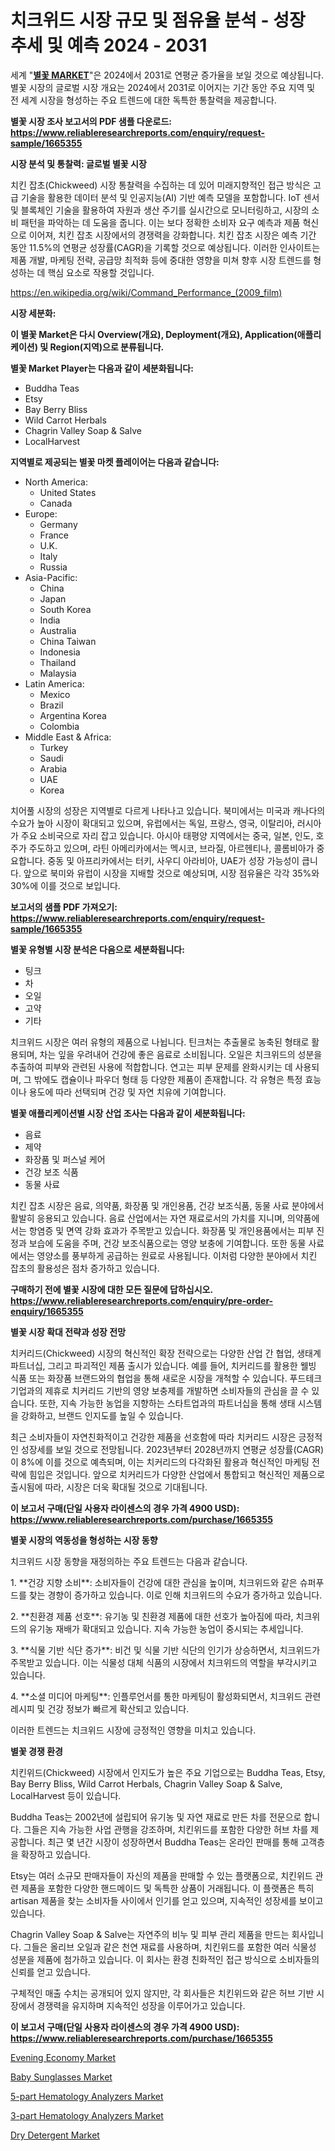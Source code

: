 <p><h1>치크위드 시장 규모 및 점유율 분석 - 성장 추세 및 예측 2024 - 2031</h1></p><p>세계 "<strong><a href="https://www.reliableresearchreports.com/chickweed-r1665355">별꽃 MARKET</a></strong>"은 2024에서 2031로 연평균 증가율을 보일 것으로 예상됩니다. 별꽃 시장의 글로벌 시장 개요는 2024에서 2031로 이어지는 기간 동안 주요 지역 및 전 세계 시장을 형성하는 주요 트렌드에 대한 독특한 통찰력을 제공합니다.</p>
<p><strong>별꽃 시장 조사 보고서의 PDF 샘플 다운로드: <a href="https://www.reliableresearchreports.com/enquiry/request-sample/1665355">https://www.reliableresearchreports.com/enquiry/request-sample/1665355</a></strong></p>
<p><strong>시장 분석 및 통찰력: 글로벌 별꽃 시장</strong></p>
<p><p>치킨 잡초(Chickweed) 시장 통찰력을 수집하는 데 있어 미래지향적인 접근 방식은 고급 기술을 활용한 데이터 분석 및 인공지능(AI) 기반 예측 모델을 포함합니다. IoT 센서 및 블록체인 기술을 활용하여 자원과 생산 주기를 실시간으로 모니터링하고, 시장의 소비 패턴을 파악하는 데 도움을 줍니다. 이는 보다 정확한 소비자 요구 예측과 제품 혁신으로 이어져, 치킨 잡초 시장에서의 경쟁력을 강화합니다. 치킨 잡초 시장은 예측 기간 동안 11.5%의 연평균 성장률(CAGR)을 기록할 것으로 예상됩니다. 이러한 인사이트는 제품 개발, 마케팅 전략, 공급망 최적화 등에 중대한 영향을 미쳐 향후 시장 트렌드를 형성하는 데 핵심 요소로 작용할 것입니다.</p></p>
<p><a href="%7CAUTHORITHY_DOMAIN_URL%7C">https://en.wikipedia.org/wiki/Command_Performance_(2009_film)</a></p>
<p><strong>시장 세분화:</strong></p>
<p><strong>이 별꽃 Market은 다시 Overview(개요), Deployment(개요), Application(애플리케이션) 및 Region(지역)으로 분류됩니다.</strong></p>
<p><strong>별꽃 Market Player는 다음과 같이 세분화됩니다:</strong></p>
<p><ul><li>Buddha Teas</li><li>Etsy</li><li>Bay Berry Bliss</li><li>Wild Carrot Herbals</li><li>Chagrin Valley Soap & Salve</li><li>LocalHarvest</li></ul></p>
<p><strong>지역별로 제공되는 별꽃 마켓 플레이어는 다음과 같습니다:</strong></p>
<p><ul>
    <li>
        North America:
        <ul>
            <li>United States</li>
            <li>Canada</li>
        </ul>
    </li>
    <li>
        Europe:
        <ul>
            <li>Germany</li>
            <li>France</li>
            <li>U.K.</li>
            <li>Italy</li>
            <li>Russia</li>
        </ul>
    </li>
    <li>
        Asia-Pacific:
        <ul>
            <li>China</li>
            <li>Japan</li>
            <li>South Korea</li>
            <li>India</li>
            <li>Australia</li>
            <li>China Taiwan</li>
            <li>Indonesia</li>
            <li>Thailand</li>
            <li>Malaysia</li>
        </ul>
    </li>
    <li>
        Latin America:
        <ul>
            <li>Mexico</li>
            <li>Brazil</li>
            <li>Argentina Korea</li>
            <li>Colombia</li>
        </ul>
    </li>
    <li>
        Middle East & Africa:
        <ul>
            <li>Turkey</li>
            <li>Saudi</li>
            <li>Arabia</li>
            <li>UAE</li>
            <li>Korea</li>
        </ul>
    </li>
    </ul></p>
<p><p>치어풀 시장의 성장은 지역별로 다르게 나타나고 있습니다. 북미에서는 미국과 캐나다의 수요가 높아 시장이 확대되고 있으며, 유럽에서는 독일, 프랑스, 영국, 이탈리아, 러시아가 주요 소비국으로 자리 잡고 있습니다. 아시아 태평양 지역에서는 중국, 일본, 인도, 호주가 주도하고 있으며, 라틴 아메리카에서는 멕시코, 브라질, 아르헨티나, 콜롬비아가 중요합니다. 중동 및 아프리카에서는 터키, 사우디 아라비아, UAE가 성장 가능성이 큽니다. 앞으로 북미와 유럽이 시장을 지배할 것으로 예상되며, 시장 점유율은 각각 35%와 30%에 이를 것으로 보입니다.</p></p>
<p><strong>보고서의 샘플 PDF 가져오기: <a href="https://www.reliableresearchreports.com/enquiry/request-sample/1665355">https://www.reliableresearchreports.com/enquiry/request-sample/1665355</a></strong></p>
<p><strong>별꽃 유형별 시장 분석은 다음으로 세분화됩니다:</strong></p>
<p><ul><li>팅크</li><li>차</li><li>오일</li><li>고약</li><li>기타</li></ul></p>
<p><p>치크위드 시장은 여러 유형의 제품으로 나뉩니다. 틴크처는 추출물로 농축된 형태로 활용되며, 차는 잎을 우려내어 건강에 좋은 음료로 소비됩니다. 오일은 치크위드의 성분을 추출하여 피부와 관련된 사용에 적합합니다. 연고는 피부 문제를 완화시키는 데 사용되며, 그 밖에도 캡슐이나 파우더 형태 등 다양한 제품이 존재합니다. 각 유형은 특정 효능이나 용도에 따라 선택되며 건강 및 자연 치유에 기여합니다.</p></p>
<p><strong>별꽃 애플리케이션별 시장 산업 조사는 다음과 같이 세분화됩니다:</strong></p>
<p><ul><li>음료</li><li>제약</li><li>화장품 및 퍼스널 케어</li><li>건강 보조 식품</li><li>동물 사료</li></ul></p>
<p><p>치킨 잡초 시장은 음료, 의약품, 화장품 및 개인용품, 건강 보조식품, 동물 사료 분야에서 활발히 응용되고 있습니다. 음료 산업에서는 자연 재료로서의 가치를 지니며, 의약품에서는 항염증 및 면역 강화 효과가 주목받고 있습니다. 화장품 및 개인용품에서는 피부 진정과 보습에 도움을 주며, 건강 보조식품으로는 영양 보충에 기여합니다. 또한 동물 사료에서는 영양소를 풍부하게 공급하는 원료로 사용됩니다. 이처럼 다양한 분야에서 치킨 잡초의 활용성은 점차 증가하고 있습니다.</p></p>
<p><strong>구매하기 전에 별꽃 시장에 대한 모든 질문에 답하십시오. <a href="https://www.reliableresearchreports.com/enquiry/pre-order-enquiry/1665355">https://www.reliableresearchreports.com/enquiry/pre-order-enquiry/1665355</a></strong></p>
<p><strong>별꽃 시장 확대 전략과 성장 전망</strong></p>
<p><p>치커리드(Chickweed) 시장의 혁신적인 확장 전략으로는 다양한 산업 간 협업, 생태계 파트너십, 그리고 파괴적인 제품 출시가 있습니다. 예를 들어, 치커리드를 활용한 웰빙 식품 또는 화장품 브랜드와의 협업을 통해 새로운 시장을 개척할 수 있습니다. 푸드테크 기업과의 제휴로 치커리드 기반의 영양 보충제를 개발하면 소비자들의 관심을 끌 수 있습니다. 또한, 지속 가능한 농업을 지향하는 스타트업과의 파트너십을 통해 생태 시스템을 강화하고, 브랜드 인지도를 높일 수 있습니다.</p><p>최근 소비자들이 자연친화적이고 건강한 제품을 선호함에 따라 치커리드 시장은 긍정적인 성장세를 보일 것으로 전망됩니다. 2023년부터 2028년까지 연평균 성장률(CAGR)이 8%에 이를 것으로 예측되며, 이는 치커리드의 다각화된 활용과 혁신적인 마케팅 전략에 힘입은 것입니다. 앞으로 치커리드가 다양한 산업에서 통합되고 혁신적인 제품으로 출시됨에 따라, 시장은 더욱 확대될 것으로 기대됩니다.</p></p>
<p><strong>이 보고서 구매(단일 사용자 라이센스의 경우 가격 4900 USD): <a href="https://www.reliableresearchreports.com/purchase/1665355">https://www.reliableresearchreports.com/purchase/1665355</a></strong></p>
<p><strong>별꽃 시장의 역동성을 형성하는 시장 동향</strong></p>
<p><p>치크위드 시장 동향을 재정의하는 주요 트렌드는 다음과 같습니다.</p><p>1. **건강 지향 소비**: 소비자들이 건강에 대한 관심을 높이며, 치크위드와 같은 슈퍼푸드를 찾는 경향이 증가하고 있습니다. 이로 인해 치크위드의 수요가 증가하고 있습니다.</p><p>2. **친환경 제품 선호**: 유기농 및 친환경 제품에 대한 선호가 높아짐에 따라, 치크위드의 유기농 재배가 확대되고 있습니다. 지속 가능한 농업이 중시되는 추세입니다.</p><p>3. **식물 기반 식단 증가**: 비건 및 식물 기반 식단의 인기가 상승하면서, 치크위드가 주목받고 있습니다. 이는 식물성 대체 식품의 시장에서 치크위드의 역할을 부각시키고 있습니다.</p><p>4. **소셜 미디어 마케팅**: 인플루언서를 통한 마케팅이 활성화되면서, 치크위드 관련 레시피 및 건강 정보가 빠르게 확산되고 있습니다. </p><p>이러한 트렌드는 치크위드 시장에 긍정적인 영향을 미치고 있습니다.</p></p>
<p><strong>별꽃 경쟁 환경</strong></p>
<p><p>치킨위드(Chickweed) 시장에서 인지도가 높은 주요 기업으로는 Buddha Teas, Etsy, Bay Berry Bliss, Wild Carrot Herbals, Chagrin Valley Soap & Salve, LocalHarvest 등이 있습니다.</p><p>Buddha Teas는 2002년에 설립되어 유기농 및 자연 재료로 만든 차를 전문으로 합니다. 그들은 지속 가능한 사업 관행을 강조하며, 치킨위드를 포함한 다양한 허브 차를 제공합니다. 최근 몇 년간 시장이 성장하면서 Buddha Teas는 온라인 판매를 통해 고객층을 확장하고 있습니다.</p><p>Etsy는 여러 소규모 판매자들이 자신의 제품을 판매할 수 있는 플랫폼으로, 치킨위드 관련 제품을 포함한 다양한 핸드메이드 및 독특한 상품이 거래됩니다. 이 플랫폼은 특히 artisan 제품을 찾는 소비자들 사이에서 인기를 얻고 있으며, 지속적인 성장세를 보이고 있습니다.</p><p>Chagrin Valley Soap & Salve는 자연주의 비누 및 피부 관리 제품을 만드는 회사입니다. 그들은 올리브 오일과 같은 천연 재료를 사용하며, 치킨위드를 포함한 여러 식물성 성분을 제품에 첨가하고 있습니다. 이 회사는 환경 친화적인 접근 방식으로 소비자들의 신뢰를 얻고 있습니다.</p><p>구체적인 매출 수치는 공개되어 있지 않지만, 각 회사들은 치킨위드와 같은 허브 기반 시장에서 경쟁력을 유지하며 지속적인 성장을 이루어가고 있습니다.</p></p>
<p><strong>이 보고서 구매(단일 사용자 라이센스의 경우 가격 4900 USD): <a href="https://www.reliableresearchreports.com/purchase/1665355">https://www.reliableresearchreports.com/purchase/1665355</a></strong></p>
<p><p><a href="https://www.linkedin.com/pulse/deep-dive-evening-economy-market-itstrends-segmentation-r6sie">Evening Economy Market</a></p><p><a href="https://issuu.com/reportprime-2/docs/baby-sunglasses-market-size-2030.pp_675ba5fc1d6776">Baby Sunglasses Market</a></p><p><a href="https://github.com/SamiaHussain82/Market-Research-Report-List-1/blob/main/5-part-hematology-analyzers-market.md">5-part Hematology Analyzers Market</a></p><p><a href="https://github.com/joannesouthgate/Market-Research-Report-List-5/blob/main/3-part-hematology-analyzers-market.md">3-part Hematology Analyzers Market</a></p><p><a href="https://issuu.com/reportprime-2/docs/dry-detergent-market-size-2030.pptx_e77cc9c12085be">Dry Detergent Market</a></p></p>